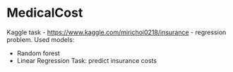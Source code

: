 # MedicalCost
Kaggle task - https://www.kaggle.com/mirichoi0218/insurance - regression problem.
Used models: 
- Random forest
- Linear Regression
Task: predict insurance costs
